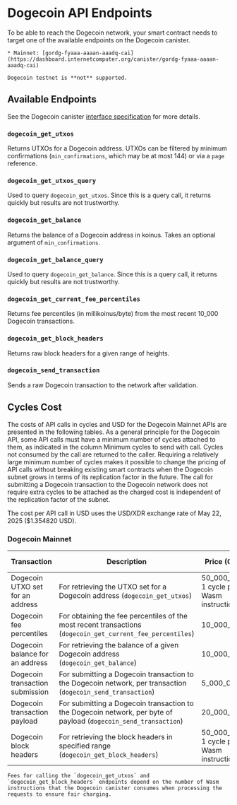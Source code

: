 # Dogecoin API Endpoints

To be able to reach the Dogecoin network, your smart contract needs to target one of the available endpoints on the Dogecoin canister.

```admonish note title="Dogecoin Canister"
* Mainnet: [gordg-fyaaa-aaaan-aaadq-cai](https://dashboard.internetcomputer.org/canister/gordg-fyaaa-aaaan-aaadq-cai)

```

```admonish question title="Testnet?"
Dogecoin testnet is **not** supported.
```

## Available Endpoints

See the Dogecoin canister [interface specification](https://github.com/dfinity/dogecoin-canister/blob/master/INTERFACE_SPECIFICATION.md) for more details.

### `dogecoin_get_utxos`

Returns UTXOs for a Dogecoin address. UTXOs can be filtered by minimum confirmations (`min_confirmations`, which may be at most 144) or via a `page` reference.

### `dogecoin_get_utxos_query`

Used to query `dogecoin_get_utxos`. Since this is a query call, it returns quickly but results are not trustworthy.

### `dogecoin_get_balance`

Returns the balance of a Dogecoin address in koinus. Takes an optional argument of `min_confirmations`.

### `dogecoin_get_balance_query`

Used to query `dogecoin_get_balance`. Since this is a query call, it returns quickly but results are not trustworthy.

### `dogecoin_get_current_fee_percentiles`

Returns fee percentiles (in millikoinus/byte) from the most recent 10_000 Dogecoin transactions.

### `dogecoin_get_block_headers`

Returns raw block headers for a given range of heights.

### `dogecoin_send_transaction`

Sends a raw Dogecoin transaction to the network after validation.


## Cycles Cost

The costs of API calls in cycles and USD for the Dogecoin Mainnet APIs are presented in the following tables. As a general principle for the Dogecoin API, some API calls must have a minimum number of cycles attached to them, as indicated in the column Minimum cycles to send with call. Cycles not consumed by the call are returned to the caller. Requiring a relatively large minimum number of cycles makes it possible to change the pricing of API calls without breaking existing smart contracts when the Dogecoin subnet grows in terms of its replication factor in the future. The call for submitting a Dogecoin transaction to the Dogecoin network does not require extra cycles to be attached as the charged cost is independent of the replication factor of the subnet.

The cost per API call in USD uses the USD/XDR exchange rate of May 22, 2025 ($1.354820 USD).

### Dogecoin Mainnet

| Transaction                         | Description                                                                                   | Price (Cycles)                          | Price (USD)                          | Minimum cycles to send with call |
|-----------------------------------|-----------------------------------------------------------------------------------------------|---------------------------------------|------------------------------------|---------------------------------|
| Dogecoin UTXO set for an address    | For retrieving the UTXO set for a Dogecoin address (`dogecoin_get_utxos`)                        | 50_000_000 + 1 cycle per Wasm instruction | $0.00006774 + Wasm instruction cost | 10_000_000_000                 |
| Dogecoin fee percentiles            | For obtaining the fee percentiles of the most recent transactions (`dogecoin_get_current_fee_percentiles`) | 10_000_000                            | $0.00001355                       | 100_000_000                    |
| Dogecoin balance for an address     | For retrieving the balance of a given Dogecoin address (`dogecoin_get_balance`)                  | 10_000_000                            | $0.00001355                       | 100_000_000                    |
| Dogecoin transaction submission     | For submitting a Dogecoin transaction to the Dogecoin network, per transaction (`dogecoin_send_transaction`) | 5_000_000_000                        | $0.00677                         | N/A                           |
| Dogecoin transaction payload        | For submitting a Dogecoin transaction to the Dogecoin network, per byte of payload (`dogecoin_send_transaction`) | 20_000_000                           | $0.00002710                      | N/A                           |
| Dogecoin block headers              | For retrieving the block headers in specified range (`dogecoin_get_block_headers`)              | 50_000_000 + 1 cycle per Wasm instruction | $0.00006774 + Wasm instruction cost | 10_000_000_000                 |

```admonish note
Fees for calling the `dogecoin_get_utxos` and `dogecoin_get_block_headers` endpoints depend on the number of Wasm instructions that the Dogecoin canister consumes when processing the requests to ensure fair charging.
```
